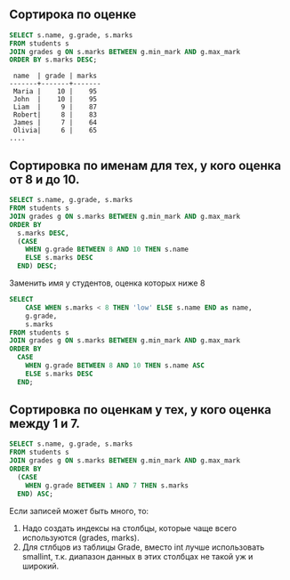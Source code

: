 ## Сортирока по оценке

```sql
SELECT s.name, g.grade, s.marks
FROM students s
JOIN grades g ON s.marks BETWEEN g.min_mark AND g.max_mark
ORDER BY s.marks DESC;
```

```
 name  | grade | marks 
-------+-------+-------
 Maria |    10 |    95
 John  |    10 |    95
 Liam  |     9 |    87
 Robert|     8 |    83
 James |     7 |    64
 Olivia|     6 |    65
....
```

## Сортировка по именам для тех, у кого оценка от 8 и до 10.

```sql
SELECT s.name, g.grade, s.marks
FROM students s
JOIN grades g ON s.marks BETWEEN g.min_mark AND g.max_mark
ORDER BY 
  s.marks DESC,
  (CASE 
    WHEN g.grade BETWEEN 8 AND 10 THEN s.name
    ELSE s.marks DESC 
  END) DESC;
```

Заменить имя у студентов, оценка которых ниже 8

```sql
SELECT 
	CASE WHEN s.marks < 8 THEN 'low' ELSE s.name END as name, 
	g.grade, 
	s.marks
FROM students s
JOIN grades g ON s.marks BETWEEN g.min_mark AND g.max_mark
ORDER BY 
  CASE 
    WHEN g.grade BETWEEN 8 AND 10 THEN s.name ASC
    ELSE s.marks DESC 
  END;
```

## Сортировка по оценкам у тех, у кого оценка между 1 и 7.

```sql
SELECT s.name, g.grade, s.marks
FROM students s
JOIN grades g ON s.marks BETWEEN g.min_mark AND g.max_mark
ORDER BY 
  (CASE 
    WHEN g.grade BETWEEN 1 AND 7 THEN s.marks
  END) ASC;
```


Если записей может быть много, то:
1. Надо создать индексы на столбцы, которые чаще всего используются (grades, marks).
2. Для стлбцов из таблицы Grade, вместо int лучше использовать smallint, т.к. диапазон данных в этих столбцах не такой уж и широкий.